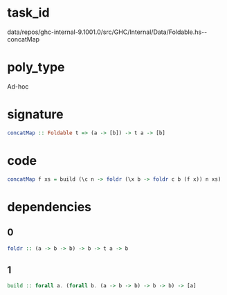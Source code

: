 
# task_id
data/repos/ghc-internal-9.1001.0/src/GHC/Internal/Data/Foldable.hs--concatMap

# poly_type
Ad-hoc

# signature
```haskell
concatMap :: Foldable t => (a -> [b]) -> t a -> [b]
```   

# code
```haskell
concatMap f xs = build (\c n -> foldr (\x b -> foldr c b (f x)) n xs)
```

# dependencies
## 0
```haskell
foldr :: (a -> b -> b) -> b -> t a -> b
```
## 1
```haskell
build :: forall a. (forall b. (a -> b -> b) -> b -> b) -> [a]
```
